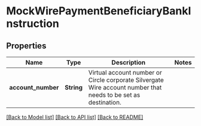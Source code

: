 # MockWirePaymentBeneficiaryBankInstruction

## Properties

Name | Type | Description | Notes
------------ | ------------- | ------------- | -------------
**account_number** | **String** | Virtual account number or Circle corporate Silvergate Wire account number that needs to be set as destination. | 

[[Back to Model list]](../README.md#documentation-for-models) [[Back to API list]](../README.md#documentation-for-api-endpoints) [[Back to README]](../README.md)


